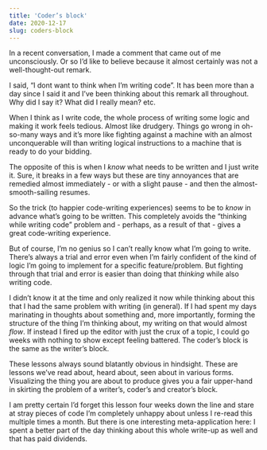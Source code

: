 ```yaml
---
title: 'Coder’s block'
date: 2020-12-17
slug: coders-block
---
```

In a recent conversation, I made a comment that came out of me unconsciously. Or so I’d like to believe because it almost certainly was not a well-thought-out remark.

I said, “I dont want to think when I’m writing code”. It has been more than a day since I said it and I’ve been thinking about this remark all throughout. Why did I say it? What did I really mean? etc.

When I think as I write code, the whole process of writing some logic and making it work feels tedious. Almost like drudgery. Things go wrong in oh-so-many ways and it’s more like fighting against a machine with an almost unconquerable will than writing logical instructions to a machine that is ready to do your bidding.

The opposite of this is when I _know_ what needs to be written and I just write it. Sure, it breaks in a few ways but these are tiny annoyances that are remedied almost immediately - or with a slight pause - and then the almost-smooth-sailing resumes.

So the trick (to happier code-writing experiences) seems to be to _know_ in advance what’s going to be written. This completely avoids the “thinking while writing code” problem and - perhaps, as a result of that - gives a great code-writing experience.

But of course, I’m no genius so I can’t really know what I’m going to write. There’s always a trial and error even when I’m fairly confident of the kind of logic I’m going to implement for a specific feature/problem. But fighting through that trial and error is easier than doing that _thinking_ while also writing code.

I didn’t know it at the time and only realized it now while thinking about this that I had the same problem with writing (in general). If I had spent my days marinating in thoughts about something and, more importantly, forming the structure of the thing I’m thinking about, my writing on that would almost _flow_. If instead I fired up the editor with just the crux of a topic, I could go weeks with nothing to show except feeling battered. The coder’s block is the same as the writer’s block.

These lessons always sound blatantly obvious in hindsight. These are lessons we’ve read about, heard about, seen about in various forms. Visualizing the thing you are about to produce gives you a fair upper-hand in skirting the problem of a writer’s, coder’s and creator’s block.

I am pretty certain I’d forget this lesson four weeks down the line and stare at stray pieces of code I’m completely unhappy about unless I re-read this multiple times a month. But there is one interesting meta-application here: I spent a better part of the day thinking about this whole write-up as well and that has paid dividends.